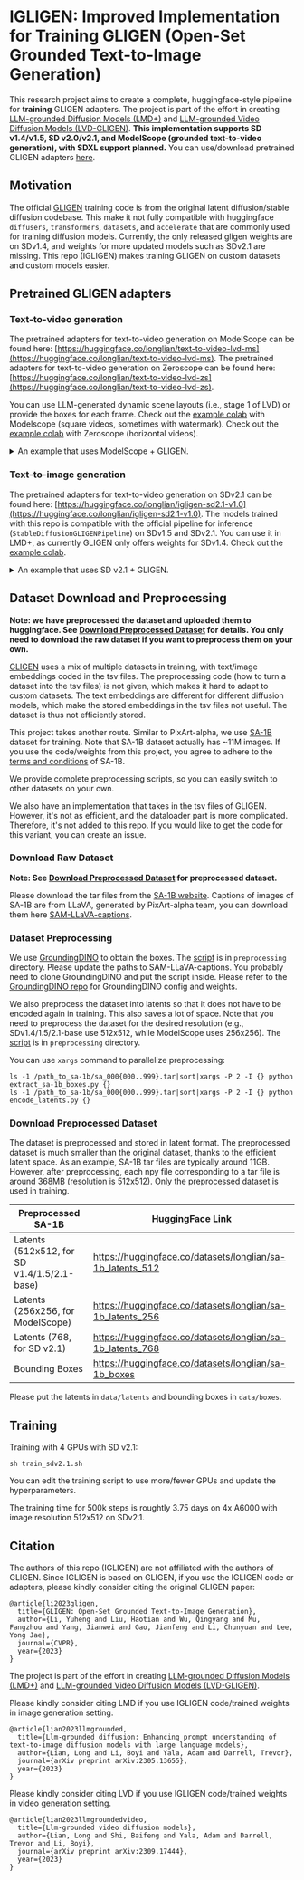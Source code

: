 # IGLIGEN: Improved Implementation for Training GLIGEN (Open-Set Grounded Text-to-Image Generation)
This research project aims to create a complete, huggingface-style pipeline for **training** GLIGEN adapters. The project is part of the effort in creating [LLM-grounded Diffusion Models (LMD+)](https://llm-grounded-diffusion.github.io/) and [LLM-grounded Video Diffusion Models (LVD-GLIGEN)](https://llm-grounded-video-diffusion.github.io/). **This implementation supports SD v1.4/v1.5, SD v2.0/v2.1, and ModelScope (grounded text-to-video generation), with SDXL support planned.** You can use/download pretrained GLIGEN adapters [here](#pretrained-gligen-adapters).

## Motivation
The official [GLIGEN](https://github.com/gligen/GLIGEN) training code is from the original latent diffusion/stable diffusion codebase. This make  it not fully compatible with huggingface `diffusers`, `transformers`, `datasets`, and `accelerate` that are commonly used for training diffusion models. Currently, the only released gligen weights are on SDv1.4, and weights for more updated models such as SDv2.1 are missing. This repo (IGLIGEN) makes training GLIGEN on custom datasets and custom models easier.

## Pretrained GLIGEN adapters
### Text-to-video generation
The pretrained adapters for text-to-video generation on ModelScope can be found here: [https://huggingface.co/longlian/text-to-video-lvd-ms](https://huggingface.co/longlian/text-to-video-lvd-ms). The pretrained adapters for text-to-video generation on Zeroscope can be found here: [https://huggingface.co/longlian/text-to-video-lvd-zs](https://huggingface.co/longlian/text-to-video-lvd-zs). 

You can use LLM-generated dynamic scene layouts (i.e., stage 1 of LVD) or provide the boxes for each frame. Check out the [example colab](https://colab.research.google.com/drive/17He4bFAF8lXmT9Nfv-Sg29iKtPelDUNZ) with Modelscope (square videos, sometimes with watermark). Check out the [example colab](https://colab.research.google.com/drive/1ySd_Ja2SZFQ1UbHz7dAChDO_nERM_B6H) with Zeroscope (horizontal videos).

<details>
  <summary>An example that uses ModelScope + GLIGEN.</summary>

Tested with `diffusers==0.27.2`.

```python
import torch
from diffusers import DiffusionPipeline, DPMSolverMultistepScheduler
import imageio
from IPython.display import Image as IPyImage
import numpy as np

pipe = DiffusionPipeline.from_pretrained("longlian/text-to-video-lvd-ms", trust_remote_code=True, torch_dtype=torch.float16)
pipe = pipe.to("cuda")

pipe.scheduler = DPMSolverMultistepScheduler.from_config(pipe.scheduler.config)

prompt = "An image of grassland with a dog walking from the left to the right."
fps = 4
num_frames = 16
lvd_gligen_boxes = [
  [[0.15, 0.6, 0.5, 0.8]],
  [[0.19, 0.6, 0.54, 0.8]],
  [[0.22999999999999998, 0.6, 0.58, 0.8]],
  [[0.27, 0.6, 0.62, 0.8]],
  [[0.31, 0.6, 0.6599999999999999, 0.8]],
  [[0.35, 0.6, 0.7, 0.8]],
  [[0.39, 0.6, 0.74, 0.8]],
  [[0.43000000000000005, 0.6, 0.78, 0.8]],
  [[0.47, 0.6, 0.82, 0.8]],
  [[0.51, 0.6, 0.86, 0.8]],
  [[0.55, 0.6, 0.9, 0.8]],
  [[0.59, 0.6, 0.94, 0.8]],
  [[0.63, 0.6, 0.98, 0.8]],
  [[0.67, 0.6, 1.02, 0.8]],
  [[0.7100000000000001, 0.6, 1.06, 0.8]],
  [[0.75, 0.6, 1.1, 0.8]]
]
lvd_gligen_phrases = [["a dog"] for _ in range(num_frames)]

generator = torch.manual_seed(1)
video_frames = pipe(prompt, num_inference_steps=25, height=256, width=256, num_frames=16, lvd_gligen_scheduled_sampling_beta=1.0, lvd_gligen_boxes=lvd_gligen_boxes, lvd_gligen_phrases=lvd_gligen_phrases, generator=generator).frames
video = imageio.mimsave(imageio.RETURN_BYTES, video_frames, format='gif', loop=0, duration=1000 * 1/fps)
display(IPyImage(data=video, format='gif'))
```
</details>

### Text-to-image generation
The pretrained adapters for text-to-video generation on SDv2.1 can be found here: [https://huggingface.co/longlian/igligen-sd2.1-v1.0](https://huggingface.co/longlian/igligen-sd2.1-v1.0). The models trained with this repo is compatible with the official pipeline for inference (`StableDiffusionGLIGENPipeline`) on SDv1.5 and SDv2.1. You can use it in LMD+, as currently GLIGEN only offers weights for SDv1.4. Check out the [example colab](https://colab.research.google.com/drive/1vl3Y2gZcjmXBh7fdDUMF9v-rrQZBXUD7).

<details>
  <summary>An example that uses SD v2.1 + GLIGEN.</summary>

Tested with `diffusers==0.27.2`.

```python
import torch
from diffusers import StableDiffusionGLIGENPipeline, DPMSolverMultistepScheduler

pipe = StableDiffusionGLIGENPipeline.from_pretrained("longlian/igligen-sd2.1-v1.0", torch_dtype=torch.float16).to("cuda")
pipe = pipe.to("cuda")

pipe.scheduler = DPMSolverMultistepScheduler.from_config(pipe.scheduler.config)

prompt = "An image of grassland with a dog."

images = pipe(prompt, num_inference_steps=25, height=512, width=512, gligen_scheduled_sampling_beta=0.4, gligen_boxes=[[0.1, 0.6, 0.3, 0.8]], gligen_phrases=["a dog"], num_images_per_prompt=1).images

for image in images:
    display(image)
```
</details>

## Dataset Download and Preprocessing
**Note: we have preprocessed the dataset and uploaded them to huggingface. See [Download Preprocessed Dataset](#download-preprocessed-dataset) for details. You only need to download the raw dataset if you want to preprocess them on your own.**

[GLIGEN](https://github.com/gligen/GLIGEN) uses a mix of multiple datasets in training, with text/image embeddings coded in the tsv files. The preprocessing code (how to turn a dataset into the tsv files) is not given, which makes it hard to adapt to custom datasets. The text embeddings are different for different diffusion models, which make the stored embeddings in the tsv files not useful. The dataset is thus not efficiently stored.

This project takes another route. Similar to PixArt-alpha, we use [SA-1B](https://ai.meta.com/datasets/segment-anything/) dataset for training. Note that SA-1B dataset actually has ~11M images. If you use the code/weights from this project, you agree to adhere to the [terms and conditions](https://ai.meta.com/datasets/segment-anything-downloads/) of SA-1B.

We provide complete preprocessing scripts, so you can easily switch to other datasets on your own.

We also have an implementation that takes in the tsv files of GLIGEN. However, it's not as efficient, and the dataloader part is more complicated. Therefore, it's not added to this repo. If you would like to get the code for this variant, you can create an issue.

### Download Raw Dataset
**Note: See [Download Preprocessed Dataset](#download-preprocessed-dataset) for preprocessed dataset.**

Please download the tar files from the [SA-1B website](https://ai.meta.com/datasets/segment-anything-downloads/). Captions of images of SA-1B are from LLaVA, generated by PixArt-alpha team, you can download them here [SAM-LLaVA-captions](https://huggingface.co/datasets/PixArt-alpha/SAM-LLaVA-Captions10M).

### Dataset Preprocessing
We use [GroundingDINO](https://github.com/IDEA-Research/GroundingDINO) to obtain the boxes. The [script](preprocess/extract_sa-1b_boxes.py) is in `preprocessing` directory. Please update the paths to SAM-LLaVA-captions. You probably need to clone GroundingDINO and put the script inside. Please refer to the [GroundingDINO repo](https://github.com/IDEA-Research/GroundingDINO) for GroundingDINO config and weights.

We also preprocess the dataset into latents so that it does not have to be encoded again in training. This also saves a lot of space. Note that you need to preprocess the dataset for the desired resolution (e.g., SDv1.4/1.5/2.1-base use 512x512, while ModelScope uses 256x256). The [script](preprocess/encode_latents.py) is in `preprocessing` directory.

You can use `xargs` command to parallelize preprocessing:
```shell
ls -1 /path_to_sa-1b/sa_000{000..999}.tar|sort|xargs -P 2 -I {} python extract_sa-1b_boxes.py {}
ls -1 /path_to_sa-1b/sa_000{000..999}.tar|sort|xargs -P 2 -I {} python encode_latents.py {}
```

### Download Preprocessed Dataset
The dataset is preprocessed and stored in latent format. The preprocessed dataset is much smaller than the original dataset, thanks to the efficient latent space. As an example, SA-1B tar files are typically around 11GB. However, after preprocessing, each npy file corresponding to a tar file is around 368MB (resolution is 512x512). Only the preprocessed dataset is used in training.

| Preprocessed SA-1B | HuggingFace Link |
| -------- | ------- |
| Latents (512x512, for SD v1.4/1.5/2.1-base)  | https://huggingface.co/datasets/longlian/sa-1b_latents_512 |
| Latents (256x256, for ModelScope) | https://huggingface.co/datasets/longlian/sa-1b_latents_256 |
| Latents (768, for SD v2.1)  | https://huggingface.co/datasets/longlian/sa-1b_latents_768 |
| Bounding Boxes    | https://huggingface.co/datasets/longlian/sa-1b_boxes |

Please put the latents in `data/latents` and bounding boxes in `data/boxes`.

## Training
Training with 4 GPUs with SD v2.1:

```shell
sh train_sdv2.1.sh
```

You can edit the training script to use more/fewer GPUs and update the hyperparameters.

The training time for 500k steps is roughtly 3.75 days on 4x A6000 with image resolution 512x512 on SDv2.1.

## Citation
The authors of this repo (IGLIGEN) are not affiliated with the authors of GLIGEN. Since IGLIGEN is based on GLIGEN, if you use the IGLIGEN code or adapters, please kindly consider citing the original GLIGEN paper:
```
@article{li2023gligen,
  title={GLIGEN: Open-Set Grounded Text-to-Image Generation},
  author={Li, Yuheng and Liu, Haotian and Wu, Qingyang and Mu, Fangzhou and Yang, Jianwei and Gao, Jianfeng and Li, Chunyuan and Lee, Yong Jae},
  journal={CVPR},
  year={2023}
}
```

The project is part of the effort in creating [LLM-grounded Diffusion Models (LMD+)](https://llm-grounded-diffusion.github.io/) and [LLM-grounded Video Diffusion Models (LVD-GLIGEN)](https://llm-grounded-video-diffusion.github.io/). 

Please kindly consider citing LMD if you use IGLIGEN code/trained weights in image generation setting.
```
@article{lian2023llmgrounded,
  title={Llm-grounded diffusion: Enhancing prompt understanding of text-to-image diffusion models with large language models},
  author={Lian, Long and Li, Boyi and Yala, Adam and Darrell, Trevor},
  journal={arXiv preprint arXiv:2305.13655},
  year={2023}
}
```

Please kindly consider citing LVD if you use IGLIGEN code/trained weights in video generation setting.
```
@article{lian2023llmgroundedvideo,
  title={Llm-grounded video diffusion models},
  author={Lian, Long and Shi, Baifeng and Yala, Adam and Darrell, Trevor and Li, Boyi},
  journal={arXiv preprint arXiv:2309.17444},
  year={2023}
}
```
